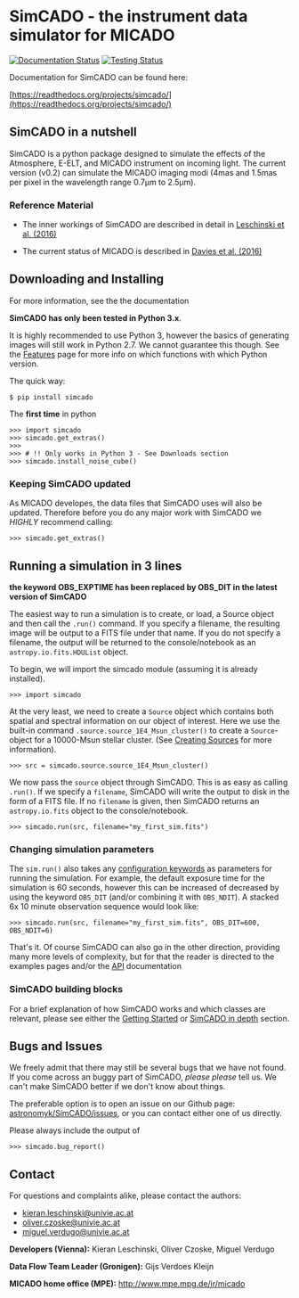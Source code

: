 # SimCADO - the instrument data simulator for MICADO

[![Documentation Status](https://readthedocs.org/projects/simcado/badge/?version=latest)](https://simcado.readthedocs.io/en/latest/?badge=latest)
[![Testing Status](https://travis-ci.org/astronomyk/SimCADO.svg?branch=master)](https://travis-ci.org/astronomyk/SimCADO.svg?branch=master)


Documentation for SimCADO can be found here:

[https://readthedocs.org/projects/simcado/](https://readthedocs.org/projects/simcado/)

## SimCADO in a nutshell
SimCADO is a python package designed to simulate the effects of the Atmosphere, E-ELT, and MICADO instrument on incoming light. The current version (v0.2) can simulate the MICADO imaging modi (4mas and 1.5mas per pixel in the wavelength range 0.7µm to 2.5µm).

### Reference Material

* The inner workings of SimCADO are described in detail in [Leschinski et al. (2016)](https://arxiv.org/pdf/1609.01480v1.pdf)

* The current status of MICADO is described in [Davies et al. (2016)](https://arxiv.org/pdf/1607.01954.pdf)


## Downloading and Installing
For more information, see the the documentation

**SimCADO has only been tested in Python 3.x**. 

It is highly recommended to use Python 3, however the basics of generating images will still work in Python 2.7. We cannot guarantee this though. See the [Features](Features.md) page for more info on which functions with which Python version.

The quick way:

    $ pip install simcado

The **first time** in python 

    >>> import simcado
    >>> simcado.get_extras()
    >>>
    >>> # !! Only works in Python 3 - See Downloads section
    >>> simcado.install_noise_cube()
    
### Keeping SimCADO updated

As MICADO developes, the data files that SimCADO uses will also be updated. Therefore before you do any major work with SimCADO we *HIGHLY* recommend calling:

    >>> simcado.get_extras()


## Running a simulation in 3 lines

**the keyword OBS_EXPTIME has been replaced by OBS_DIT in the latest version of SimCADO**

The easiest way to run a simulation is to create, or load, a Source object and then call the `.run()` command. If you specify a filename, the resulting image will be output to a FITS file under that name. If you do not specify a filename, the output will be returned to the console/notebook as an `astropy.io.fits.HDUList` object.

To begin, we will import the simcado module (assuming it is already installed).

    >>> import simcado

At the very least, we need to create a `Source` object which contains both spatial and spectral information on our object of interest. Here we use the built-in command `.source.source_1E4_Msun_cluster()` to create a `Source`-object for a 10000-Msun stellar cluster. (See [Creating Sources](examples/Source.md) for more information).

    >>> src = simcado.source.source_1E4_Msun_cluster()

We now pass the `source` object through SimCADO. This is as easy as calling `.run()`. If we specify a `filename`, SimCADO will write the output to disk in the form of a FITS file. If no `filename` is given, then SimCADO returns an `astropy.io.fits` object to the console/notebook.

    >>> simcado.run(src, filename="my_first_sim.fits")

### Changing simulation parameters

The `sim.run()` also takes any [configuration keywords](Keywords.md) as parameters for running the simulation. For example, the default exposure time for the simulation is 60 seconds, however this can be increased of decreased by using the keyword `OBS_DIT` (and/or combining it with `OBS_NDIT`). A stacked 6x 10 minute observation sequence would look like:

    >>> simcado.run(src, filename="my_first_sim.fits", OBS_DIT=600, OBS_NDIT=6)
    
That's it. Of course SimCADO can also go in the other direction, providing many more levels of complexity, but for that the reader is directed to the examples pages and/or the [API](API/_build/index.html) documentation

### SimCADO building blocks
For a brief explanation of how SimCADO works and which classes are relevant, please see either the [Getting Started](GettingStarted.md) or [SimCADO in depth](deep_stuff/SimCADO.md) section.

## Bugs and Issues

We freely admit that there may still be several bugs that we have not found. If you come across an buggy part of SimCADO, *please please* tell us. We can't make SimCADO better if we don't know about things.

The preferable option is to open an issue on our Github page: [astronomyk/SimCADO/issues](https://github.com/astronomyk/SimCADO/issues), or you can contact either one of us directly.

Please always include the output of
 
    >>> simcado.bug_report()


## Contact

For questions and complaints alike, please contact the authors:

* [kieran.leschinski@univie.ac.at]()
* [oliver.czoske@univie.ac.at]()
* [miguel.verdugo@univie.ac.at]()

**Developers (Vienna):** Kieran Leschinski, Oliver Czoske, Miguel Verdugo

**Data Flow Team Leader (Gronigen):** Gijs Verdoes Kleijn

**MICADO home office (MPE):** http://www.mpe.mpg.de/ir/micado
